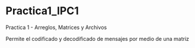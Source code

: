 # Practica1_IPC1
 Practica 1 - Arreglos, Matrices y Archivos

Permite el codificado y decodificado de mensajes por medio de una matriz
